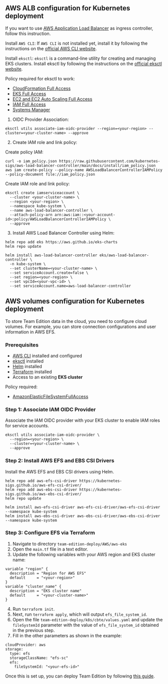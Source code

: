 ## AWS ALB configuration for Kubernetes deployment

If you want to use [AWS Application Load Balancer](https://docs.aws.amazon.com/elasticloadbalancing/latest/application/introduction.html) as ingress controller, follow this instruction.

Install `AWS CLI`: If `AWS CLI` is not installed yet, install it by following the instructions on the [official AWS CLI website](https://docs.aws.amazon.com/cli/latest/userguide/install-cliv2.html).  

Install `eksctl`: `eksctl` is a command-line utility for creating and managing EKS clusters. Install eksctl by following the instructions on the [official eksctl website](https://eksctl.io/installation/).  


Policy required for eksctl to work:

- [CloudFormation Full Access](https://docs.aws.amazon.com/aws-managed-policy/latest/reference/AWSCloudFormationFullAccess.html)
- [EKS Full Access](https://docs.aws.amazon.com/eks/latest/userguide/security_iam_id-based-policy-examples.html#security_iam_id-based-policy-examples-console)
- [EC2 and EC2 Auto Scaling Full Access](https://docs.aws.amazon.com/aws-managed-policy/latest/reference/AmazonEC2FullAccess.html)
- [IAM Full Access](https://docs.aws.amazon.com/aws-managed-policy/latest/reference/IAMFullAccess.html)
- [Systems Manager](https://docs.aws.amazon.com/systems-manager/latest/userguide/security_iam_id-based-policy-examples.html)

1. OIDC Provider Association:  

```
eksctl utils associate-iam-oidc-provider --region=<your-region> --cluster=<your-cluster-name> --approve
```

2. Create IAM role and link policy:  

Create policy IAM:  
```
curl -o iam_policy.json https://raw.githubusercontent.com/kubernetes-sigs/aws-load-balancer-controller/main/docs/install/iam_policy.json
aws iam create-policy --policy-name AWSLoadBalancerControllerIAMPolicy --policy-document file://iam_policy.json
```

Create IAM role and link policy:  
```
eksctl create iamserviceaccount \
  --cluster <your-cluster-name> \
  --region <your-region> \
  --namespace kube-system \
  --name aws-load-balancer-controller \
  --attach-policy-arn arn:aws:iam::<your-account-id>:policy/AWSLoadBalancerControllerIAMPolicy \
  --approve
```

3. Install AWS Load Balancer Controller using Helm:  

```
helm repo add eks https://aws.github.io/eks-charts
helm repo update

helm install aws-load-balancer-controller eks/aws-load-balancer-controller \
  -n kube-system \
  --set clusterName=<your-cluster-name> \
  --set serviceAccount.create=false \
  --set region=<your-region> \
  --set vpcId=<your-vpc-id> \
  --set serviceAccount.name=aws-load-balancer-controller
```

## AWS volumes configuration for Kubernetes deployment

To store Team Edition data in the cloud, you need to configure cloud volumes. For example, you can store connection configurations and user information in AWS EFS.


### Prerequisites

- [AWS CLI](https://docs.aws.amazon.com/cli/latest/userguide/install-cliv2.html) installed and configured
- [eksctl](https://eksctl.io/installation/) installed
- [Helm](https://helm.sh/docs/intro/install/) installed
- [Terraform](https://developer.hashicorp.com/terraform/tutorials/aws-get-started/install-cli) installed
- Access to an existing **EKS cluster**

Policy required:

- [AmazonElasticFileSystemFullAccess](https://docs.aws.amazon.com/aws-managed-policy/latest/reference/AmazonElasticFileSystemFullAccess.html)

### Step 1: Associate IAM OIDC Provider

Associate the IAM OIDC provider with your EKS cluster to enable IAM roles for service accounts.

```
eksctl utils associate-iam-oidc-provider \
  --region=<your-region> \
  --cluster=<your-cluster-name> \
  --approve
```

### Step 2: Install AWS EFS and EBS CSI Drivers

Install the AWS EFS and EBS CSI drivers using Helm.

```
helm repo add aws-efs-csi-driver https://kubernetes-sigs.github.io/aws-efs-csi-driver/
helm repo add aws-ebs-csi-driver https://kubernetes-sigs.github.io/aws-ebs-csi-driver/
helm repo update

helm install aws-efs-csi-driver aws-efs-csi-driver/aws-efs-csi-driver --namespace kube-system
helm install aws-ebs-csi-driver aws-ebs-csi-driver/aws-ebs-csi-driver --namespace kube-system
```

### Step 3: Configure EFS via Terraform

1. Navigate to directory `team-edition-deploy/AWS/aws-eks`
2. Open the `main.tf` file in a text editor.
3. Update the following variables with your AWS region and EKS cluster name:
```
variable "region" {
  description = "Region for AWS EFS"
  default     = "<your-region>"
}
variable "cluster_name" {
  description = "EKS cluster name"
  default     = "<your-cluster-name>"
}
```
4. Run `terraform init`.
5. Next, run `terraform apply`, which will output `efs_file_system_id`.
6. Open the file `team-edition-deploy/k8s/cbte/values.yaml` and update the `fileSystemId` parameter with the value of `efs_file_system_id` obtained in the previous step.
7. Fill in the other parameters as shown in the example:

```
cloudProvider: aws
storage:
  type: efs
  storageClassName: "efs-sc"
  efs:
    fileSystemId: "<your-efs-id>"

```

Once this is set up, you can deploy Team Edition by following [this guide](../../k8s/README.md#how-to-run-services).
